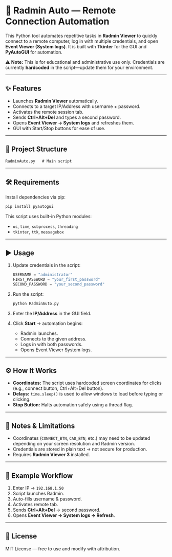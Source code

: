 # 🔐 Radmin Auto — Remote Connection Automation

This Python tool automates repetitive tasks in **Radmin Viewer** to quickly connect to a remote computer, log in with multiple credentials, and open **Event Viewer (System logs)**.
It is built with **Tkinter** for the GUI and **PyAutoGUI** for automation.

⚠️ **Note:** This is for educational and administrative use only. Credentials are currently **hardcoded** in the script—update them for your environment.

---

## ✨ Features

* Launches **Radmin Viewer** automatically.
* Connects to a target IP/Address with username + password.
* Activates the remote session tab.
* Sends **Ctrl+Alt+Del** and types a second password.
* Opens **Event Viewer → System logs** and refreshes them.
* GUI with Start/Stop buttons for ease of use.

---

## 📂 Project Structure

```
RadminAuto.py   # Main script
```

---

## 🛠 Requirements

Install dependencies via pip:

```bash
pip install pyautogui
```

This script uses built-in Python modules:

* `os`, `time`, `subprocess`, `threading`
* `tkinter`, `ttk`, `messagebox`

---

## ▶️ Usage

1. Update credentials in the script:

   ```python
   USERNAME = "administrator"
   FIRST_PASSWORD = "your_first_password"
   SECOND_PASSWORD = "your_second_password"
   ```
2. Run the script:

   ```bash
   python RadminAuto.py
   ```
3. Enter the **IP/Address** in the GUI field.
4. Click **Start** → automation begins:

   * Radmin launches.
   * Connects to the given address.
   * Logs in with both passwords.
   * Opens Event Viewer System logs.

---

## ⚙️ How It Works

* **Coordinates:** The script uses hardcoded screen coordinates for clicks (e.g., connect button, Ctrl+Alt+Del button).
* **Delays:** `time.sleep()` is used to allow windows to load before typing or clicking.
* **Stop Button:** Halts automation safely using a thread flag.

---

## 🚨 Notes & Limitations

* Coordinates (`CONNECT_BTN`, `CAD_BTN`, etc.) may need to be updated depending on your screen resolution and Radmin version.
* Credentials are stored in plain text → not secure for production.
* Requires **Radmin Viewer 3** installed.

---

## 📸 Example Workflow

1. Enter IP → `192.168.1.50`
2. Script launches Radmin.
3. Auto-fills username & password.
4. Activates remote tab.
5. Sends **Ctrl+Alt+Del** → second password.
6. Opens **Event Viewer → System logs → Refresh**.

---

## 📜 License

MIT License — free to use and modify with attribution.
